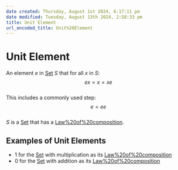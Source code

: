```yaml
---  
date created: Thursday, August 1st 2024, 6:17:11 pm  
date modified: Tuesday, August 13th 2024, 2:58:33 pm  
title: Unit Element  
url_encoded_title: Unit%20Element  
---  
```

# Unit Element  
An element $e$ in [Set](./Sets/Set.md) $S$ that for all $x$ in $S$:  
$$ex = x = xe$$  
This includes a commonly used step:  
$$e=ee$$  
$S$ is a [Set](./Sets/Set.md) that has a [Law%20of%20composition](./Law%2520of%2520composition.md).  
## Examples of Unit Elements  
- 1 for the [Set](./Sets/Set.md) with multiplication as its [Law%20of%20composition](./Law%2520of%2520composition.md)  
- 0 for the [Set](./Sets/Set.md) with addition as its [Law%20of%20composition](./Law%2520of%2520composition.md)